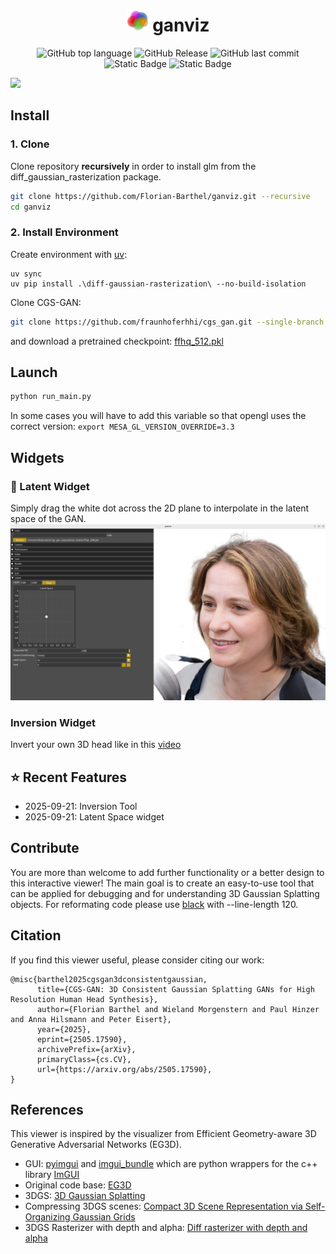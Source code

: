 <div align="center">

  <h1><img src="resources/images/icon.png" width="35"> ganviz </h1>

![GitHub top language](https://img.shields.io/github/languages/top/Florian-barthel/splatviz) ![GitHub Release](https://img.shields.io/github/v/release/Florian-Barthel/splatviz) ![GitHub last commit](https://img.shields.io/github/last-commit/Florian-Barthel/splatviz) ![Static Badge](https://img.shields.io/badge/Platform-Linux-green) ![Static Badge](https://img.shields.io/badge/Platform-Windows-green)

</div>

![](resources/images/teaser.gif)

## Install

### 1. Clone

Clone repository **recursively** in order to install glm from the diff_gaussian_rasterization package.

```bash
git clone https://github.com/Florian-Barthel/ganviz.git --recursive
cd ganviz
```


### 2. Install Environment

Create environment with [uv](https://docs.astral.sh/uv/getting-started/installation/):


```shell
uv sync
uv pip install .\diff-gaussian-rasterization\ --no-build-isolation
```

Clone CGS-GAN:
```bash
git clone https://github.com/fraunhoferhhi/cgs_gan.git --single-branch
```
and download a pretrained checkpoint:
[ffhq_512.pkl](https://huggingface.co/Fubei/cgs_gan_checkpoints/resolve/main/ffhqc_512.pkl?download=true)

## Launch

```bash
python run_main.py
```

In some cases you will have to add this variable so that opengl uses the correct version:
`export MESA_GL_VERSION_OVERRIDE=3.3`

## Widgets


### 🧭 Latent Widget
Simply drag the white dot across the 2D plane to interpolate in the latent space of the GAN.
<br>
<img src="resources/images/gan_mode.png" style="width: 600px;">

### Inversion Widget
Invert your own 3D head like in this [video](https://www.linkedin.com/posts/florian-barthel-9583b9208_we-have-just-released-a-new-feature-for-activity-7345716193535614979--nU8?utm_source=share&utm_medium=member_desktop&rcm=ACoAADS9oRQBL7WTKc4KVRY4d66D9oR51YDpUqc)

## ⭐ Recent Features

- 2025-09-21: Inversion Tool
- 2025-09-21: Latent Space widget

## Contribute

You are more than welcome to add further functionality or a better design to this interactive viewer!
The main goal is to create an easy-to-use tool that can be applied for debugging and for understanding
3D Gaussian Splatting objects.
For reformating code please use [black](https://github.com/psf/black) with --line-length 120.

## Citation

If you find this viewer useful, please consider citing our work:

```
@misc{barthel2025cgsgan3dconsistentgaussian,
      title={CGS-GAN: 3D Consistent Gaussian Splatting GANs for High Resolution Human Head Synthesis}, 
      author={Florian Barthel and Wieland Morgenstern and Paul Hinzer and Anna Hilsmann and Peter Eisert},
      year={2025},
      eprint={2505.17590},
      archivePrefix={arXiv},
      primaryClass={cs.CV},
      url={https://arxiv.org/abs/2505.17590}, 
}
```

## References

This viewer is inspired by the visualizer from Efficient Geometry-aware 3D Generative Adversarial
Networks (EG3D).

- GUI: <a href="https://pyimgui.readthedocs.io/en/latest/guide/first-steps.html">pyimgui</a> and
<a href="https://github.com/pthom/imgui_bundle">imgui_bundle</a> which are python wrappers for the c++ library
<a href="https://github.com/ocornut/imgui">ImGUI</a>
- Original code base: <a href="https://github.com/NVlabs/eg3d">EG3D</a>
- 3DGS: <a href="https://repo-sam.inria.fr/fungraph/3d-gaussian-splatting/"> 3D Gaussian Splatting</a>
- Compressing 3DGS scenes: <a href="https://fraunhoferhhi.github.io/Self-Organizing-Gaussians/">Compact 3D Scene
Representation via Self-Organizing Gaussian Grids</a>
- 3DGS Rasterizer with depth and alpha: <a href="https://github.com/slothfulxtx/diff-gaussian-rasterization">Diff
rasterizer with depth and alpha</a>
